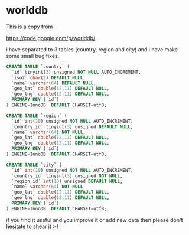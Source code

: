 # worlddb

This is a copy from 

https://code.google.com/p/worlddb/

i have separated to 3 tables (country, region and city) and i have make some small bug fixes.

```sql
CREATE TABLE `country` (
  `id` tinyint(3) unsigned NOT NULL AUTO_INCREMENT,
  `iso2` char(2) DEFAULT NULL,
  `name` varchar(64) DEFAULT NULL,
  `geo_lat` double(12,11) DEFAULT NULL,
  `geo_lng` double(12,11) DEFAULT NULL,
  PRIMARY KEY (`id`)
) ENGINE=InnoDB  DEFAULT CHARSET=utf8;

CREATE TABLE `region` (
  `id` int(10) unsigned NOT NULL AUTO_INCREMENT,
  `country_id` tinyint(3) unsigned DEFAULT NULL,
  `name` varchar(64) NOT NULL,
  `geo_lat` double(12,11) DEFAULT NULL,
  `geo_lng` double(12,11) DEFAULT NULL,
  PRIMARY KEY (`id`)
) ENGINE=InnoDB  DEFAULT CHARSET=utf8;

CREATE TABLE `city` (
  `id` int(10) unsigned NOT NULL AUTO_INCREMENT,
  `country_id` tinyint(3) unsigned NOT NULL,
  `region_id` int(10) unsigned DEFAULT NULL,
  `name` varchar(64) NOT NULL,
  `geo_lat` double(12,11) DEFAULT NULL,
  `geo_lng` double(12,11) DEFAULT NULL,
  PRIMARY KEY (`id`)
) ENGINE=InnoDB  DEFAULT CHARSET=utf8;
```

if you find it useful and you improve it or add new data then please don't hesitate to shear it :-)